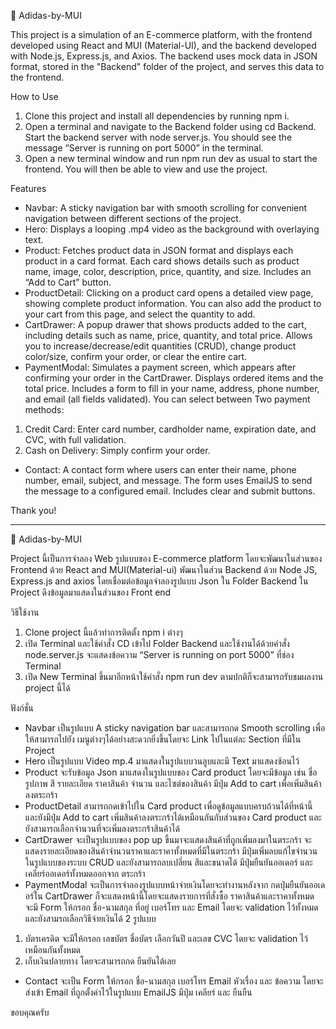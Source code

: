 🛒 Adidas-by-MUI

This project is a simulation of an E-commerce platform, with the frontend developed using React and MUI (Material-UI), and the backend developed with Node.js, Express.js, and Axios. The backend uses mock data in JSON format, stored in the "Backend" folder of the project, and serves this data to the frontend.

How to Use
1. Clone this project and install all dependencies by running npm i.
2. Open a terminal and navigate to the Backend folder using cd Backend. Start the backend server with node server.js. You should see the message “Server is running on port 5000” in the terminal.
3. Open a new terminal window and run npm run dev as usual to start the frontend. You will then be able to view and use the project.

Features
- Navbar: A sticky navigation bar with smooth scrolling for convenient navigation between different sections of the project.
- Hero: Displays a looping .mp4 video as the background with overlaying text.
- Product: Fetches product data in JSON format and displays each product in a card format. Each card shows details such as product name, image, color, description, price, quantity, and size. Includes an “Add to Cart” button.
- ProductDetail: Clicking on a product card opens a detailed view page, showing complete product information. You can also add the product to your cart from this page, and select the quantity to add.
- CartDrawer: A popup drawer that shows products added to the cart, including details such as name, price, quantity, and total price. Allows you to increase/decrease/edit quantities (CRUD), change product color/size, confirm your order, or clear the entire cart.
- PaymentModal: Simulates a payment screen, which appears after confirming your order in the CartDrawer. Displays ordered items and the total price. Includes a form to fill in your name, address, phone number, and email (all fields validated). You can select between 
Two payment methods:
1. Credit Card: Enter card number, cardholder name, expiration date, and CVC, with full validation.
2. Cash on Delivery: Simply confirm your order.
- Contact: A contact form where users can enter their name, phone number, email, subject, and message. The form uses EmailJS to send the message to a configured email. Includes clear and submit buttons.

Thank you!

------------------------------------------------------------------------------------------------------------------------------------------------------------------------------------------------------------------------------------------------------------------------------
🛒 Adidas-by-MUI

Project นี้เป็นการจำลอง Web รูปแบบของ E-commerce platform โดยจะพัฒนาในส่วนของ Frontend ด้วย React and MUI(Material-ui) 
พัฒนาในส่วน Backend ด้วย Node JS, Express.js and axios โดยเชื่อมต่อข้อมูลจำลองรูปแบบ Json ใน Folder Backend ใน Project ดึงข้อมูลมาแสดงในส่วนของ Front end

วิธีใช้งาน
1. Clone project นี้แล้วทำการติดตั้ง npm i ต่างๆ
2. เปิด Terminal และใช้คำสั่ง CD เข้าไป Folder Backend และใช้งานได้ด้วยคำสั่ง node.server.js จะแสดงข้อความ “Server is running on port 5000” ที่ช่อง Terminal 
3. เปิด New Terminal ขึ้นมาอีกหน้าใช้คำสั่ง npm run dev ตามปกติก็จะสามารถรับชมผลงาน project นี้ได้

ฟังก์ชั่น
- Navbar เป็นรูปแบบ A sticky navigation bar และสามารถกด Smooth scrolling เพื่อให้สามารถไปยัง เมนูต่างๆได้อย่างสะดวกยิ่งขึ้นโดยจะ Link ไปในแต่ละ Section ที่มีใน Project
- Hero เป็นรูปแบบ Video mp.4 มาแสดงในรูปแบบวนลูบและมี Text มาแสดงซ้อนไว้
- Product จะรับข้อมูล Json มาแสดงในรูปแบบของ Card product โดยจะมีข้อมูล เช่น ชื่อ รูปภาพ สี รายละเอียด ราคาสินค้า จำนวน และไซต์ของสินค้า มีปุ่ม Add to cart เพื่อเพิ่มสินค้าลงตระกร้า
- ProductDetail สามารถกดเข้าไปใน Card product เพื่อดูข้อมูลแบบครบถ้วนได้ที่หน้านี้ และยังมีปุ่ม Add to cart เพิ่มสินค้าลงตระกร้าได้เหมือนกันกับส่วนของ Card product และยังสามารถเลือกจำนวนที่จะเพิ่มลงตระกร้าสินค้าได้
- CartDrawer จะเป็นรูปแบบของ pop up ขึ้นมาจะแสดงสินค้าที่ถูกเพิ่มลงมาในตระกร้า จะแสดงรายละเอียดของสินค้าจำนวนราคาและราคาทั้งหมดที่มีในตระกร้า มีปุ่มเพิ่มลบแก้ไขจำนวนในรูปแบบของระบบ CRUD และยังสามารถลบเปลี่ยน สีและขนาดได้ มีปุ่มยืนยันออเดอร์ และ เคลียร์ออเดอร์ทั้งหมดออกจาก ตระกร้า
- PaymentModal จะเป็นการจำลองรูปแบบหน้าจ่ายเงินโดยจะทำงานหลังจาก กดปุ่มยืนยันออเดอร์ใน CartDrawer ก็จะแสดงหน้านี้โดยจะแสดงรายการที่สั่งซื้อ ราคาสินค้าและราคาทั้งหมด จะมี Form ให้กรอก ชื่อ-นามสกุล ที่อยู่ เบอร์โทร และ Email โดยจะ validation ไว้ทั้งหมด และยังสามรถเลือกวิธีจ่ายเงินได้ 2 รูปแบบ
1. บัตรเครดิต จะมีให้กรอก เลขบัตร ชื่อบัตร เลือกวันปี และเลข CVC โดยจะ validation ไว้เหมือนกันทั้งหมด
2. เก็บเงินปลายทาง โดยจะสามารถกด ยืนยันได้เลย
- Contact จะเป็น Form ให้กรอก ชื่อ-นามสกุล เบอร์โทร Email หัวเรื่อง และ ข้อความ โดยจะส่งเข้า Email ที่ถูกตั้งค่าไว้ในรูปแบบ EmailJS มีปุ่ม เคลียร์ และ ยืนยืน

ขอบคุณครับ
